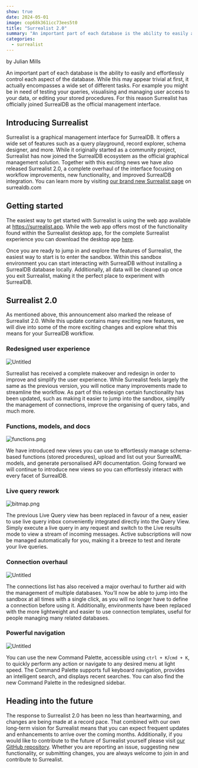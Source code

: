 ```yaml
---
show: true
date: 2024-05-01
image: cop68k361icc73ees5t0
title: "Surrealist 2.0"
summary: "An important part of each database is the ability to easily and effortlessly control each aspect of the database. While this may appear trivial at first, it actually encompasses a wide set of different tasks. For this reason Surrealist has officially joined SurrealDB as the official management interface."
categories:
  - surrealist
---
```


by Julian Mills

An important part of each database is the ability to easily and effortlessly control each aspect of the database. While this may appear trivial at first, it actually encompasses a wide set of different tasks. For example you might be in need of testing your queries, visualising and managing user access to your data, or editing your stored procedures. For this reason Surrealist has officially joined SurrealDB as the official management interface.

## Introducing Surrealist

Surrealist is a graphical management interface for SurrealDB. It offers a wide set of features such as a query playground, record explorer, schema designer, and more. While it originally started as a community project, Surrealist has now joined the SurrealDB ecosystem as the official graphical management solution. Together with this exciting news we have also released Surrealist 2.0, a complete overhaul of the interface focusing on workflow improvements, new functionality, and improved SurrealDB integration. You can learn more by visiting [our brand new Surrealist page](https://surrealdb.com/surrealist) on surrealdb.com

## Getting started

The easiest way to get started with Surrealist is using the web app available at https://surrealist.app. While the web app offers most of the functionality found within the Surrealist desktop app, for the complete Surrealist experience you can download the desktop app [here](https://github.com/surrealdb/surrealist/releases).

Once you are ready to jump in and explore the features of Surrealist, the easiest way to start is to enter the sandbox. Within this sandbox environment you can start interacting with SurrealDB without installing a SurrealDB database locally. Additionally, all data will be cleaned up once you exit Surrealist, making it the perfect place to experiment with SurrealDB.

## Surrealist 2.0

As mentioned above, this announcement also marked the release of Surrealist 2.0. While this update contains many exciting new features, we will dive into some of the more exciting changes and explore what this means for your SurrealDB workflow.

### Redesigned user experience

![Untitled](conoo6b61icc73ees5cg)

Surrealist has received a complete makeover and redesign in order to improve and simplify the user experience. While Surrealist feels largely the same as the previous version, you will notice many improvements made to streamline the workflow. As part of this redesign certain functionality has been updated, such as making it easier to jump into the sandbox, simplify the management of connections, improve the organising of query tabs, and much more.

### Functions, models, and docs

![functions.png](conoo6b61icc73ees5c0)

We have introduced new views you can use to effortlessly manage schema-based functions (stored procedures), upload and list out your SurrealML models, and generate personalised API documentation. Going forward we will continue to introduce new views so you can effortlessly interact with every facet of SurrealDB.

### Live query rework

![bitmap.png](conoo6b61icc73ees5dg)

The previous Live Query view has been replaced in favour of a new, easier to use live query inbox conveniently integrated directly into the Query View. Simply execute a live query in any request and switch to the Live results mode to view a stream of incoming messages. Active subscriptions will now be managed automatically for you, making it a breeze to test and iterate your live queries.

### Connection overhaul

![Untitled](conoo6b61icc73ees5d0)

The connections list has also received a major overhaul to further aid with the management of multiple databases. You’ll now be able to jump into the sandbox at all times with a single click, as you will no longer have to define a connection before using it. Additionally, environments have been replaced with the more lightweight and easier to use connection templates, useful for people managing many related databases. 

### Powerful navigation

![Untitled](conoo6b61icc73ees5e0)

You can use the new Command Palette, accessible using `ctrl + K`/`cmd + K`, to quickly perform any action or navigate to any desired menu at light speed. The Command Palette supports full keyboard navigation, provides an intelligent search, and displays recent searches. You can also find the new Command Palette in the redesigned sidebar.

## Heading into the future

The response to Surrealist 2.0 has been no less than heartwarming, and changes are being made at a record pace. That combined with our own long-term vision for Surrealist means that you can expect frequent updates and enhancements to arrive over the coming months. Additionally, if you would like to contribute to the future of Surrealist yourself please visit [our GitHub repository](https://github.com/surrealdb/surrealist/). Whether you are reporting an issue, suggesting new functionality, or submitting changes, you are always welcome to join in and contribute to Surrealist.